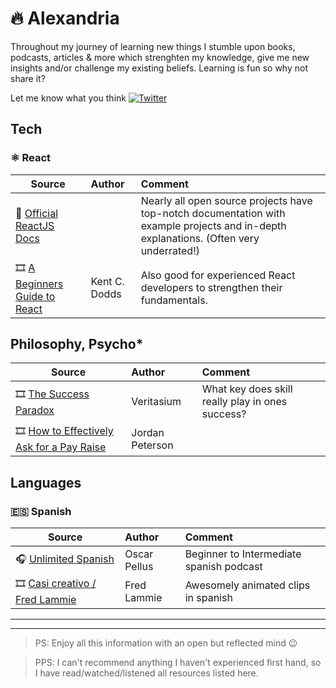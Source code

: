 # 🔥 Alexandria

Throughout my journey of learning new things I stumble upon books, podcasts, articles & more which strenghten my knowledge, give me new insights and/or challenge my existing beliefs. Learning is fun so why not share it?

Let me know what you think [![Twitter](http://i.imgur.com/tXSoThF.png)](https://twitter.com/maxzirps)

## Tech

### ⚛ React

| Source                                                                                                    | Author        | Comment                                                                                                                                |
| --------------------------------------------------------------------------------------------------------- | :------------ | :------------------------------------------------------------------------------------------------------------------------------------- |
| 📖 [Official ReactJS Docs](https://reactjs.org/docs/getting-started.html)                                 |               | Nearly all open source projects have top-notch documentation with example projects and in-depth explanations. (Often very underrated!) |
| 🎞️ [A Beginners Guide to React](https://egghead.io/lessons/react-a-beginners-guide-to-react-introduction) | Kent C. Dodds | Also good for experienced React developers to strengthen their fundamentals.                                                           |

## Philosophy, Psycho\*

| Source                                                                    | Author          | Comment                                          |
| ------------------------------------------------------------------------- | :-------------- | :----------------------------------------------- |
| 🎞️ [The Success Paradox](https://youtu.be/3LopI4YeC4I)                    | Veritasium      | What key does skill really play in ones success? |
| 🎞️ [How to Effectively Ask for a Pay Raise](https://youtu.be/2HqvbdOWpc8) | Jordan Peterson |                                                  |

## Languages

### 🇪🇸 Spanish

| Source                                                                                     | Author       | Comment                                  |
| ------------------------------------------------------------------------------------------ | :----------- | :--------------------------------------- |
| 🎧 [Unlimited Spanish](https://unlimitedspanish.com/)                                      | Oscar Pellus | Beginner to Intermediate spanish podcast |
| 🎞️ [Casi creativo / Fred Lammie](https://www.youtube.com/channel/UCrueQugJZKCPQUpnAb1LxIg) | Fred Lammie  | Awesomely animated clips in spanish      |

---

---

> PS: Enjoy all this information with an open but reflected mind 😉

> PPS: I can't recommend anything I haven't experienced first hand, so I have read/watched/listened all resources listed here.
